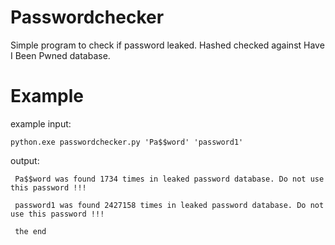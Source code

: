 # Passwordchecker
Simple program to check if password leaked. Hashed checked against Have I Been Pwned database.

# Example

example input:
```
python.exe passwordchecker.py 'Pa$$word' 'password1'

```
output:

```
 Pa$$word was found 1734 times in leaked password database. Do not use this password !!!

 password1 was found 2427158 times in leaked password database. Do not use this password !!!

 the end
```
